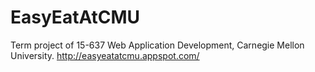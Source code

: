 # EasyEatAtCMU
Term project of 15-637 Web Application Development, Carnegie Mellon University.
http://easyeatatcmu.appspot.com/
